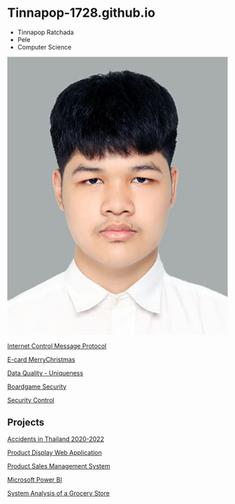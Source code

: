 # Tinnapop-1728.github.io
- Tinnapop Ratchada
 - Pele
 - Computer Science

![My Picture](/Image/nisitprofile.jpeg)

[Internet Control Message Protocol](icmp)

[E-card MerryChristmas](e-card.md)

[Data Quality - Uniqueness](uniqueness.md)

[Boardgame Security](boardgame.md)

[Security Control](security-control.md)

## Projects
[Accidents in Thailand 2020-2022](https://public.tableau.com/app/profile/tinnapop.ratchada/viz/ProjectFinal-Story1/Story1?publish=yes)

[Product Display Web Application](https://my-demo-nextjs-v21j.vercel.app/products)

[Product Sales Management System](https://www.figma.com/proto/Jnjkzni0odZwIX6qNDjij8/Untitled?node-id=30-879&t=ErI3xLQ9jQTR6ezI-1&starting-point-node-id=30%3A879)

[Microsoft Power BI](https://drive.google.com/file/d/1gDbFmeQnw6DvcJ8LdnAJSMZFcnUyfi7v/view?usp=sharing)

[System Analysis of a Grocery Store](https://drive.google.com/drive/folders/1m2owJfS5va7ZDQmmJsZWMsznIvYg30Ji?usp=sharing)

